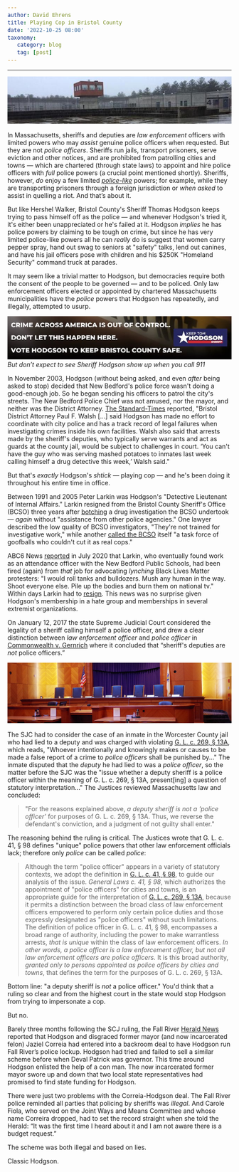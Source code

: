 ```yaml
---
author: David Ehrens
title: Playing Cop in Bristol County
date: '2022-10-25 08:00'
taxonomy:
   category: blog
   tag: [post]
---
```

---

![](dartmouth.jpg)

In Massachusetts, sheriffs and deputies are *law enforcement* officers with limited powers who may *assist* genuine police officers when requested. But they are not *police officers*. Sheriffs run jails, transport prisoners, serve eviction and other notices, and are prohibited from patrolling cities and towns — which are chartered (through state laws) to appoint and hire police officers with *full* police powers (a crucial point mentioned shortly). Sheriffs, however, *do* enjoy a few limited *[police-like](https://malegislature.gov/Laws/GeneralLaws/PartIV/TitleII/Chapter279/Section38)* powers; for example, while they are transporting prisoners through a foreign jurisdiction or *when asked* to assist in quelling a riot. And that’s about it.

But like Hershel Walker, Bristol County's Sheriff Thomas Hodgson keeps trying to pass himself off as the police — and whenever Hodgson's tried it, it's either been unappreciated or he's failed at it. Hodgson *implies* he has police powers by claiming to be tough on crime, but since he has very limited police-like powers all he can *really* do is suggest that women carry pepper spray, hand out swag to seniors at "safety" talks, lend out canines, and have his jail officers pose with children and his $250K "Homeland Security" command truck at parades.

It may seem like a trivial matter to Hodgson, but democracies require both the consent of the people to be governed — and to be policed. Only law enforcement officers elected or appointed by chartered Massachusetts municipalities have the *police* powers that Hodgson has repeatedly, and illegally, attempted to usurp.

![](mantra.jpg)
*But don’t expect to see Sheriff Hodgson show up when you call 911*

In November 2003, Hodgson (without being asked, and even *after* being asked to stop) decided that New Bedford's police force wasn't doing a good-enough job. So he began sending his officers to patrol the city's streets. The New Bedford Police Chief was not amused, nor the mayor, and neither was the District Attorney. [The Standard-Times](https://archive.boston.com/news/local/articles/2003/09/26/city_county_sheriff_in_turf_tussle/) reported, "Bristol District Attorney Paul F. Walsh […] said Hodgson has made no effort to coordinate with city police and has a track record of legal failures when investigating crimes inside his own facilities. Walsh also said that arrests made by the sheriff's deputies, who typically serve warrants and act as guards at the county jail, would be subject to challenges in court. ‘You can't have the guy who was serving mashed potatoes to inmates last week calling himself a drug detective this week,’ Walsh said."

But that's *exactly* Hodgson's *shtick* — playing cop — and he's been doing it throughout his entire time in office.

Between 1991 and 2005 Peter Larkin was Hodgson's "Detective Lieutenant of Internal Affairs." Larkin resigned from the Bristol County Sheriff's Office (BCSO) three years after [botching](https://www.southcoasttoday.com/story/news/2002/11/22/deputies-criticized-as-case-unravels/50453290007/) a drug investigation the BCSO undertook — *again* without "assistance from other police agencies." One lawyer described the low quality of BCSO investigators, "They're not trained for investigative work," while another [called the BCSO](https://www.southcoasttoday.com/story/news/2002/10/09/fbi-mello-set-bounty-on/52942286007/) itself "a task force of goofballs who couldn't cut it as real cops."

ABC6 News [reported](https://www.abc6.com/former-new-bedford-public-school-employee-fired-over-comments-made-on-social-media/) in July 2020 that Larkin, who eventually found work as an attendance officer with the New Bedford Public Schools, had been fired (again) from *that* job for advocating *lynching* Black Lives Matter protesters: "I would roll tanks and bulldozers. Mush any human in the way. Shoot everyone else. Pile up the bodies and burn them on national tv." Within days Larkin had to [resign](https://wbsm.com/report-new-bedford-public-school-staffer-resigns-following-facebook-post/). This news was no surprise given Hodgson's membership in a hate group and memberships in several extremist organizations.

On January 12, 2017 the state Supreme Judicial Court considered the legality of a sheriff calling himself a police officer, and drew a clear distinction between *law enforcement officer* and *police officer* in [Commonwealth v. Gernrich](https://www.leagle.com/decision/inmaco20170112199) where it concluded that “sheriff's deputies are *not* police officers.”

![](sjc.jpg)

The SJC had to consider the case of an inmate in the Worcester County jail who had lied to a deputy and was charged with violating [G. L. c. 269, § 13A](https://malegislature.gov/Laws/GeneralLaws/PartIV/TitleI/Chapter269/Section13A), which reads, "Whoever intentionally and knowingly makes or causes to be made a false report of a crime to *police officers* shall be punished by..." The inmate disputed that the *deputy* he had lied to was a *police officer*, so the matter before the SJC was the "issue whether a deputy sheriff is a police officer within the meaning of G. L. c. 269, § 13A, present[ing] a question of statutory interpretation..." The Justices reviewed Massachusetts law and concluded:

> "For the reasons explained above, *a deputy sheriff is not a 'police officer'* for purposes of G. L. c. 269, § 13A. Thus, we reverse the defendant's conviction, and a judgment of not guilty shall enter."

The reasoning behind the ruling is critical. The Justices wrote that G. L. c. 41, § 98 defines "unique" police powers that other law enforcement officials lack; therefore only *police* can be called *police*:

> Although the term "police officer" appears in a variety of statutory contexts, we adopt the definition in [G. L. c. 41, § 98](https://malegislature.gov/Laws/GeneralLaws/PartI/TitleVII/Chapter41/Section98), to guide our analysis of the issue. *General Laws c. 41, § 98*, which authorizes the appointment of "police officers" for cities and towns, is an appropriate guide for the interpretation of [G. L. c. 269, § 13A](https://malegislature.gov/Laws/GeneralLaws/PartIV/TitleI/Chapter269/Section13A), because it permits a distinction between the broad class of law enforcement officers empowered to perform only certain police duties and those expressly designated as "police officers" without such limitations. The definition of police officer in G. L. c. 41, § 98, encompasses a broad range of authority, including the power to make warrantless arrests, *that is unique* within the class of law enforcement officers. *In other words, a police officer is a law enforcement officer, but not all law enforcement officers are police officers.* It is this broad authority, *granted only to persons appointed as police officers by cities and towns*, that defines the term for the purposes of G. L. c. 269, § 13A.

Bottom line: "a deputy sheriff is *not* a police officer." You'd think that a ruling so clear and from the highest court in the state would stop Hodgson from trying to impersonate a cop.

But no.

Barely three months following the SCJ ruling, the Fall River [Herald News](https://www.heraldnews.com/story/news/politics/county/2017/04/20/correia-s-plan-to-increase/21336722007/) reported that Hodgson and disgraced former mayor (and now incarcerated felon) Jaziel Correia had entered into a backroom deal to have Hodgson run Fall River’s police lockup. Hodgson had tried and failed to sell a similar scheme before when Deval Patrick was governor. This time around Hodgson enlisted the help of a con man. The now incarcerated former mayor swore up and down that two local state representatives had promised to find state funding for Hodgson.

There were just two problems with the Correia-Hodgson deal. The Fall River police reminded all parties that policing by sheriffs was *illegal*. And Carole Fiola, who served on the Joint Ways and Means Committee and whose name Correira dropped, had to set the record straight when she told the Herald: “It was the first time I heard about it and I am not aware there is a budget request.”

The scheme was both illegal and based on lies.

Classic Hodgson.
